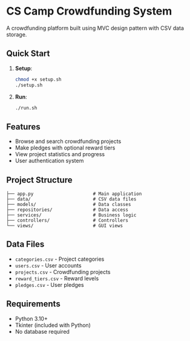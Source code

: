 # CS Camp Crowdfunding System

A crowdfunding platform built using MVC design pattern with CSV data storage.

## Quick Start

1. **Setup**:
   ```bash
   chmod +x setup.sh
   ./setup.sh
   ```

2. **Run**:
   ```bash
   ./run.sh
   ```

## Features

- Browse and search crowdfunding projects
- Make pledges with optional reward tiers
- View project statistics and progress
- User authentication system

## Project Structure

```
├── app.py                      # Main application
├── data/                       # CSV data files
├── models/                     # Data classes
├── repositories/               # Data access
├── services/                   # Business logic
├── controllers/                # Controllers
└── views/                      # GUI views
```

## Data Files

- `categories.csv` - Project categories
- `users.csv` - User accounts  
- `projects.csv` - Crowdfunding projects
- `reward_tiers.csv` - Reward levels
- `pledges.csv` - User pledges

## Requirements

- Python 3.10+
- Tkinter (included with Python)
- No database required